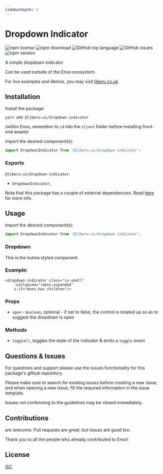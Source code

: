 ```yaml
---
sidebarDepth: 3
---
```


# Dropdown Indicator

![npm license](https://img.shields.io/npm/l/@liberu-ui/dropdown.svg) 
![npm download](https://img.shields.io/npm/dm/@liberu-ui/dropdown.svg) 
![GitHub top language](https://img.shields.io/github/languages/top/liberu-ui/dropdown.svg) 
![GitHub issues](https://img.shields.io/github/issues/liberu-ui/dropdown.svg) 
![npm version](https://img.shields.io/npm/v/@liberu-ui/dropdown.svg) 

A simple dropdown indicator

Can be used outside of the Enso ecosystem.

For live examples and demos, you may visit [liberu.co.uk](https://www.liberu.co.uk)

## Installation

Install the package:
```
yarn add @liberu-ui/dropdown-indicator
```

(within Enso, remember to `cd` into the `client` folder before installing front-end assets)

Import the desired component(s):
```js
import DropdownIndicator from '@liberu-ui/dropdown-indicator';
```

### Exports

`@liberu-ui/dropdown-indicator`:
- `DropdownIndicator`,


Note that this package has a couple of external dependencies. 
Read [here](https://docs.liberu.co.uk/frontend/#other-dependencies) for more info.

## Usage
Import the desired component(s):
```js
import DropdownIndicator from '@liberu-ui/dropdown-indicator';
```

### Dropdown
This is the bulma styled component.

### Example:
```vue
<dropdown-indicator class="is-small"
    :collapsed="!menu.expanded"
    v-if="menu.has_children"/>
```

### Props
- `open` - `boolean`, optional - if set to false, the control is rotated up so as to suggest the dropdown is open 


### Methods
- `toggle()`, toggles the state of the indicator & emits a `toggle` event

## Questions & Issues

For questions and support please use the issues functionality
for this package's github repository.

Please make sure to search for existing issues before creating a new issue,
and when opening a new issue, fill the required information in the issue template.

Issues not conforming to the guidelines may be closed immediately.

## Contributions

are welcome. Pull requests are great, but issues are good too.

Thank you to all the people who already contributed to Enso!

## License

[ISC](https://opliberuurce.org/licenses/ISC)
